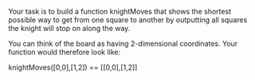 Your task is to build a function knightMoves that shows the shortest possible way to get from one square to another by outputting all squares the knight will stop on along the way.

You can think of the board as having 2-dimensional coordinates. Your function would therefore look like:

knightMoves([0,0],[1,2]) == [[0,0],[1,2]]
